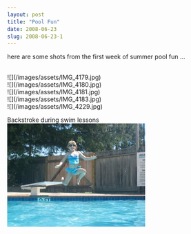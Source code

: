 ```yaml
---
layout: post
title: "Pool Fun"
date: 2008-06-23
slug: 2008-06-23-1
---
```


here are some shots from the first week of summer pool fun ...

<br />
 ![](/images/assets/IMG_4179.jpg) 
 
<br />
 ![](/images/assets/IMG_4180.jpg) 
 
<br />
 ![](/images/assets/IMG_4181.jpg) 
 
<br />
 ![](/images/assets/IMG_4183.jpg) 
 
<br />
 ![](/images/assets/IMG_4229.jpg) 
 
Backstroke during swim lessons
<br />
 ![](/images/assets/IMG_4242.jpg) 
 
